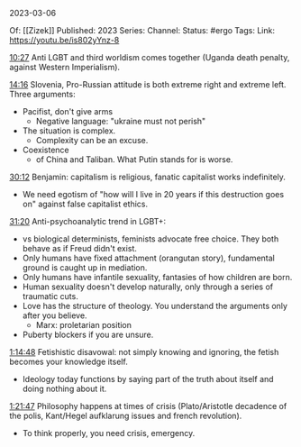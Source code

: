 2023-03-06

Of: [[Zizek]]
Published: 2023
Series: 
Channel: 
Status: #ergo
Tags: 
Link: https://youtu.be/is802yYnz-8


[10:27](https://www.youtube.com/?yinotetimestamp=627) Anti LGBT and third worldism comes together (Uganda death penalty, against Western Imperialism).

[14:16](https://www.youtube.com/?yinotetimestamp=856) Slovenia, Pro-Russian attitude is both extreme right and extreme left. Three arguments:
* Pacifist, don't give arms
	* Negative language: "ukraine must not perish"
* The situation is complex.
	* Complexity can be an excuse.
* Coexistence
	* of China and Taliban. What Putin stands for is worse.

[30:12](https://www.youtube.com/?yinotetimestamp=1812) Benjamin: capitalism is religious, fanatic capitalist works indefinitely.
* We need egotism of "how will I live in 20 years if this destruction goes on" against false capitalist ethics.

[31:20](https://www.youtube.com/?yinotetimestamp=1880) Anti-psychoanalytic trend in LGBT+:
* vs biological determinists, feminists advocate free choice. They both behave as if Freud didn't exist.
* Only humans have fixed attachment (orangutan story), fundamental ground is caught up in mediation.
* Only humans have infantile sexuality, fantasies of how children are born.
* Human sexuality doesn't develop naturally, only through a series of traumatic cuts.
* Love has the structure of theology. You understand the arguments only after you believe.
	* Marx: proletarian position
* Puberty blockers if you are unsure.

[1:14:48](https://www.youtube.com/?yinotetimestamp=4488) Fetishistic disavowal: not simply knowing and ignoring, the fetish becomes your knowledge itself.
* Ideology today functions by saying part of the truth about itself and doing nothing about it.

[1:21:47](https://www.youtube.com/?yinotetimestamp=4907) Philosophy happens at times of crisis (Plato/Aristotle decadence of the polis, Kant/Hegel aufklarung issues and french revolution).
* To think properly, you need crisis, emergency.